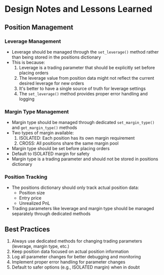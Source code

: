 # Design Notes and Lessons Learned

## Position Management

### Leverage Management
- Leverage should be managed through the `set_leverage()` method rather than being stored in the positions dictionary
- This is because:
  1. Leverage is a trading parameter that should be explicitly set before placing orders
  2. The leverage value from position data might not reflect the current desired leverage for new orders
  3. It's better to have a single source of truth for leverage settings
  4. The `set_leverage()` method provides proper error handling and logging

### Margin Type Management
- Margin type should be managed through dedicated `set_margin_type()` and `get_margin_type()` methods
- Two types of margin available:
  1. ISOLATED: Each position has its own margin requirement
  2. CROSS: All positions share the same margin pool
- Margin type should be set before placing orders
- Default to ISOLATED margin for safety
- Margin type is a trading parameter and should not be stored in positions dictionary

### Position Tracking
- The positions dictionary should only track actual position data:
  - Position size
  - Entry price
  - Unrealized PnL
- Trading parameters like leverage and margin type should be managed separately through dedicated methods

## Best Practices
1. Always use dedicated methods for changing trading parameters (leverage, margin type, etc.)
2. Keep position data focused on actual position information
3. Log all parameter changes for better debugging and monitoring
4. Implement proper error handling for parameter changes
5. Default to safer options (e.g., ISOLATED margin) when in doubt
